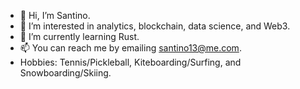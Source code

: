 - 👋 Hi, I’m Santino.
- 👀 I’m interested in analytics, blockchain, data science, and Web3.
- 🌱 I’m currently learning Rust.
- 📫 You can reach me by emailing santino13@me.com.
- Hobbies: Tennis/Pickleball, Kiteboarding/Surfing, and Snowboarding/Skiing. 

<!---
ssgparlato/ssgparlato is a ✨ special ✨ repository because its `README.md` (this file) appears on your GitHub profile.
You can click the Preview link to take a look at your changes.
--->
